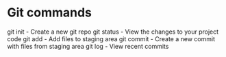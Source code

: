 # Git commands

git init - Create a new git repo
git status - View the changes to your project code
git add - Add files to staging area
git commit - Create a new commit with files from staging area
git log - View recent commits